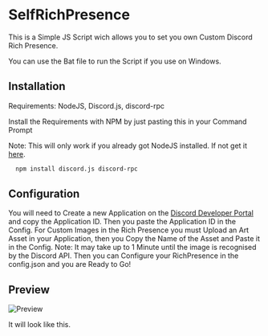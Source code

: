 
# SelfRichPresence

This is a Simple JS Script wich allows you to set you own Custom Discord Rich Presence.

You can use the Bat file to run the Script if you use on Windows.






## Installation

Requirements:
NodeJS, Discord.js, discord-rpc

Install the Requirements with NPM by just pasting this in your Command Prompt

Note: This will only work if you already got NodeJS installed.
If not get it  [here](https://nodejs.org/en).

```bash
  npm install discord.js discord-rpc
```

    
## Configuration

You will need to Create a new Application on the [Discord Developer Portal](https://discord.com/developers/applications/) and copy the Application ID. Then you paste the Application ID in the Config. For Custom Images in the Rich Presence you must Upload an Art Asset in your Application, then you Copy the Name of the Asset and Paste it in the Config. 
Note: It may take up to 1 Minute until the image is recognised by the Discord API.
Then you can Configure your RichPresence in the config.json and you are Ready to Go!

## Preview

![Preview](https://cdn.discordapp.com/attachments/1193225250079522857/1200801786387247114/Screenshot_1.png?ex=65c780cf&is=65b50bcf&hm=0f866c4cdacecd364407890957c856e33d38f802d6075d5f13ade68dc95abe20&)

It will look like this.
